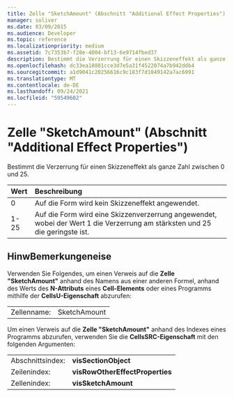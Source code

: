 ```yaml
---
title: Zelle "SketchAmount" (Abschnitt "Additional Effect Properties")
manager: soliver
ms.date: 03/09/2015
ms.audience: Developer
ms.topic: reference
ms.localizationpriority: medium
ms.assetid: 7c7353b7-f28e-4004-bf13-6e9714fbed37
description: Bestimmt die Verzerrung für einen Skizzeneffekt als ganze Zahl zwischen 0 und 25.
ms.openlocfilehash: dc33ea18881cce3d7e5a31f4522074a7b942ddb4
ms.sourcegitcommit: a1d9041c20256616c9c183f7d1049142a7ac6991
ms.translationtype: MT
ms.contentlocale: de-DE
ms.lasthandoff: 09/24/2021
ms.locfileid: "59549602"
---
```

# <a name="sketchamount-cell-additional-effect-properties-section"></a>Zelle "SketchAmount" (Abschnitt "Additional Effect Properties")

Bestimmt die Verzerrung für einen Skizzeneffekt als ganze Zahl zwischen 0 und 25. 
  
|**Wert**|**Beschreibung**|
|:-----|:-----|
|0  <br/> |Auf die Form wird kein Skizzeneffekt angewendet.  <br/> |
|1-25  <br/> |Auf die Form wird eine Skizzenverzerrung angewendet, wobei der Wert 1 die Verzerrung am stärksten und 25 die geringste ist.  <br/> |
   
## <a name="remarks"></a>HinwBemerkungeneise

Verwenden Sie Folgendes, um einen Verweis auf die **Zelle "SketchAmount"** anhand des Namens aus einer anderen Formel, anhand des Werts des **N-Attributs** eines **Cell-Elements** oder eines Programms mithilfe der **CellsU-Eigenschaft** abzurufen: 
  
|||
|:-----|:-----|
| Zellenname:  <br/> | SketchAmount  <br/> |
   
Um einen Verweis auf die **Zelle "SketchAmount"** anhand des Indexes eines Programms abzurufen, verwenden Sie die **CellsSRC-Eigenschaft** mit den folgenden Argumenten: 
  
|||
|:-----|:-----|
| Abschnittsindex:  <br/> |**visSectionObject** <br/> |
| Zeilenindex:  <br/> |**visRowOtherEffectProperties** <br/> |
| Zellenindex:  <br/> |**visSketchAmount** <br/> |
   


